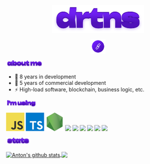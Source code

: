 <br/>
<p align="center"><a href="https://dortanes.com"><img width="50%" src="./logo.png" /></a></p>
<p align="center">
 <a href="https://s.dortanes.com"><img width="40" src="./icons8-link-app.svg"></a>
</p>

<img width="20%" src="./aboutme.png" />

- 🔧 8 years in development
- 💸 5 years of commercial development
- ⚡ High-load software, blockchain, business logic, etc.

<img width="18%" src="./imusing.png" />

<p><img height="50" src="https://raw.githubusercontent.com/github/explore/80688e429a7d4ef2fca1e82350fe8e3517d3494d/topics/javascript/javascript.png">
<img height="50" src="https://raw.githubusercontent.com/github/explore/80688e429a7d4ef2fca1e82350fe8e3517d3494d/topics/typescript/typescript.png">
<img height="50" src="https://raw.githubusercontent.com/github/explore/80688e429a7d4ef2fca1e82350fe8e3517d3494d/topics/nodejs/nodejs.png">
<img height="50" src="https://raw.githubusercontent.com/mariabarkouzou/Create-An-Awesome-README.md-File/main/SVG%20Icons/JavaScript%20Frameworks%20SVG%20Icons/vue-js.svg">
<img height="50" src="https://raw.githubusercontent.com/mariabarkouzou/Create-An-Awesome-README.md-File/main/SVG%20Icons/Machine%20Learning%20SVG%20Icons/tensorflow.svg">
<img height="50" src="https://raw.githubusercontent.com/mariabarkouzou/Create-An-Awesome-README.md-File/main/SVG%20Icons/Programmin%20Tools%20SVG%20Icons/firebase.svg">
<img height="50" src="https://raw.githubusercontent.com/nuxt/nuxtjs.org/main/static/icon.png">
<img height="50" src="https://github.githubassets.com/images/icons/emoji/electron.png">
<img height="50" src="https://raw.githubusercontent.com/spothq/cryptocurrency-icons/master/svg/color/generic.svg"></p>
<img width="13%" src="./stats.png" />

<a href="#"><img align="center" src="https://github-readme-stats.vercel.app/api?username=dortanes&show_icons=true&include_all_commits=true&theme=buefy&line_height=22" alt="Anton's github stats" /> <img align="center" src="https://github-readme-stats.vercel.app/api/top-langs/?username=dortanes&langs_count=7&theme=buefy" /></a>
